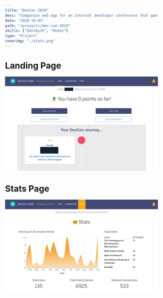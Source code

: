 ```yaml
---
title: "DevCon 2019"
desc: "Companion web app for an internal developer conference that gamified the day to encourage attendence and networking."
date: "2019-10-03"
path: "/projects/dev-con-2019"
skills: ["GatsbyJS", "Redux"]
type: "Project"
coverimg: "./stats.png"
---
```


<div class="row pad-10-b">
    <div class="col-xs-12 col-md-2">
         <h1 class="margin-0">Landing Page</h1>
    </div>
    <div class="col-xs-12 col-md-10">
        <img src="./landing.png"/>
    </div>
</div>
<div class="row pad-10-b">
    <div class="col-xs-12 col-md-2">
         <h1 class="margin-0">Stats Page</h1>
    </div>
    <div class="col-xs-12 col-md-10">
        <img src="./stats.png"/>
    </div>
</div>